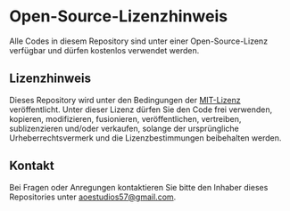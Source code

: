 # Open-Source-Lizenzhinweis

Alle Codes in diesem Repository sind unter einer Open-Source-Lizenz verfügbar und dürfen kostenlos verwendet werden.

## Lizenzhinweis

Dieses Repository wird unter den Bedingungen der [MIT-Lizenz](https://opensource.org/licenses/MIT) veröffentlicht. Unter dieser Lizenz dürfen Sie den Code frei verwenden, kopieren, modifizieren, fusionieren, veröffentlichen, vertreiben, sublizenzieren und/oder verkaufen, solange der ursprüngliche Urheberrechtsvermerk und die Lizenzbestimmungen beibehalten werden.

## Kontakt

Bei Fragen oder Anregungen kontaktieren Sie bitte den Inhaber dieses Repositories unter [aoestudios57@gmail.com](aoestudios57@gmail.com).

